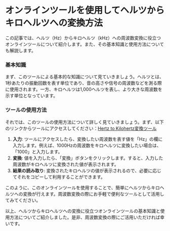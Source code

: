 オンラインツールを使用してヘルツからキロヘルツへの変換方法
=============================

この記事では、ヘルツ（Hz）からキロヘルツ（kHz）への周波数変換に役立つオンラインツールについて紹介します。また、その基本知識と使用方法についても解説します。

### 基本知識

まず、このツールによる基本的な知識について見ていきましょう。ヘルツとは、1秒あたりの振動回数を表す単位であり、音の高さや信号の周波数などを測る際に使用されます。一方、キロヘルツは1,000ヘルツを表し、より大きな周波数を示す単位となっています。

### ツールの使用方法

それでは、このツールの使用方法について詳しく見ていきましょう。まず、以下のリンクからツールにアクセスしてください：[Hertz to Kilohertz変換ツール](https://www.onlinecalculatorsfree.com/ja/convert/hertz-to-kilohertz.html)

1. **入力**: ツールにアクセスしたら、変換したい周波数を表す値を「Hz」の欄に入力します。例えば、1000Hzの周波数をキロヘルツに変換したい場合は、「1000」と入力します。
2. **変換**: 値を入力したら、「変換」ボタンをクリックします。すると、入力した周波数がキロヘルツに変換された値が表示されます。
3. **結果の読み取り**: 変換されたキロヘルツの値が表示されるので、必要に応じてそれをコピーして利用することができます。

このように、このオンラインツールを使用することで、簡単にヘルツからキロヘルツへの変換が行えます。周波数変換の際にお手軽で便利なツールとして活用してみてください。

以上、ヘルツからキロヘルツへの変換に役立つオンラインツールの基本知識と使用方法についてご紹介しました。是非、周波数変換の際にご活用いただければ幸いです。